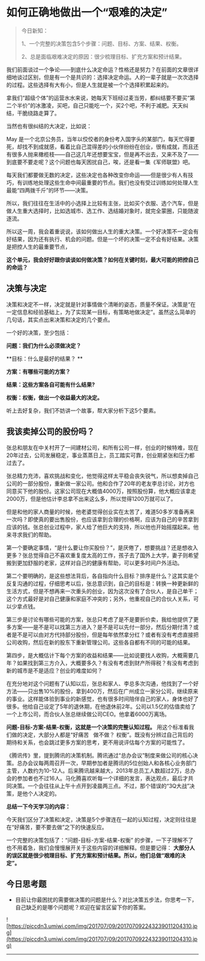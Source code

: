 # 如何正确地做出一个“艰难的决定”

> 今日新知：
> 
> 1、一个完整的决策包含5个步骤：问题、目标、方案、结果、权衡。
> 
> 
> 
> 2、总是面临艰难决定的原因：很少梳理目标、扩充方案和预计结果。

我们前面谈过一个争论——到底什么决定命运？性格还是努力？在前面的文章很详细地谈过区别，但是有一个是共识的：选择决定命运。人的一辈子就是一次次选择的过程。这些选择有大有小，但是人生就是被一个个选择积累起来的。

拿我们“超级个体”的运营水水来说，她每天下班经过麦当劳，都纠结要不要买“第二个半价”的冰激凌，买吧，自己只能吃一个，买2个吧，不利于减肥。天天纠结，干脆绕路走算了。

当然也有很纠结的大决定，比如说：

May 是一个北京公务员，当年以佼佼者的身份考入国字头的某部门，每天忙得要死，却找不到成就感，看着比自己混得差的小伙伴纷纷在创业，很有成就，而且还有很多人抛来橄榄枝——自己这几年还想要宝宝，但是再不出去，又来不及了——到底要不要走呢？这个问题也每天困扰自己，唉，还是看一集《军师联盟》吧。

每天我们都要做无数的决定，这些决定也各种改变你命运——但是很少有人有技巧，有训练地处理这些生命中间最重要的节点。我们也没有受过训练如何处理人生最能“四两拨千斤”的环节——决策。

所以，我们往往在生活中的小选择上比较有主张，比如买个衣服、选个汽车，但是做人生重大选择时，比如选城市、选工作、选结婚对象时，就完全蒙圈，只能随波逐流。

所以这一周，我会着重说说，该如何做出人生的重大决策。一个好决策不一定会有好结果，因为还有执行、机会的问题。但是一个坏的决策一定不会有好结果。决策是把控人生的最重要节点，

 **这个单元，我会好好跟你谈谈如何做决策？如何在关键时刻，最大可能的把控自己的命运？**

## 决策与决定

决策和决定不一样，决定就是针对事情做个清晰的姿态，质量不保证。决策是“在一定信息和经验基础上，为了实现某一目标，有策略地做决定”。虽然这么简单的几句话，其实点出来决策和决定的几个要点。

一个好的决策，至少包括：

 **问题：我们为什么必须做决定？**

 **目标：什么是最好的结果？ **

 **方案：有哪些可能的方案？**

 **结果：这些方案各自可能有什么结果?**

 **权衡：权衡，做出一个收益最大的决定。**

听上去好复杂，我们不妨讲一个故事，帮大家分析下这5个要素。

## 我该卖掉公司的股份吗？

张总和朋友在中关村开了一间建材公司，和所有公司一样，创业的时候特难，现在20年过去，公司发展稳定，事业蒸蒸日上，员工踏实可靠，创业期紧张和压力都过去了。

张总精力充沛，喜欢挑战和变化，他觉得这样太平稳会丧失锐气，所以想卖掉自己公司的一部分股份，重新做一家公司。他和合作了20年的老友李总讨论，对方也同意买下他的股份。这家公司现在大概值4000万，按照股份算，他大概应该拿走2000万，但是他估计李总拿不出来这么多，所以觉得1200万就可以了。

但是和他的家人商量的时候，他老婆觉得创业实在太苦了，难道50多岁准备再来一次吗？即使真的要出售股份，也应该拿到合理的价格啊，应该为自己的辛苦拿到应该的钱。张总创业过程中，家人给了他巨大的支持，所以他也开始摇摆起来。他来寻求我们的帮助。

第一个要确定事情，“是什么要让你买股份？”，是厌倦了，想要挑战？还是想收入更多？张总觉得自己不喜欢重复度太高的工作，孩子去了国外上大学，妻子则希望搬到更加舒服的老家，这样对自己的健康有帮助，可以更多时间户外活动。

第二个要明确的，是这些想法背后，各自指向什么目标？排序是什么？这其实是个反复沟通的过程，仔细思考以后，张总意识到，自己的目标是：转换一种更新鲜的生活方式，但是不想再来一次重头的创业，因为这次没有了合伙人，是自己单干；这个方式最好是对自己健康和家庭不冲突的；另外，他重视自己的合伙人关系，可以少拿点钱。

第三步是讨论有哪些可能的方案，张总只考虑了是不是要折价卖，我给他提供了更多方案——是不是可以找第三方进入？是不是可以先付一部分，然后分期付清？或者是不是可以由对方代持部分股份，但是每年依然拿分红？或者有没有考虑直接把公司收购，然后在新的股东下重新管理公司。这些各自都有不同的可能的结果。

第四步，是大概估计下每个方案的收益和结果——比如说要找人收购，大概需要几年？如果找到第三方介入，大概要多久？有没有考虑到财产所得税？有没有考虑到新的城市是不是适应？创业的难度如何？

在充分地对这个问题有了认知以后，张总和家人、李总多次沟通，他找到了一个好方法——只出售10%的股份，拿到400万，然后在广州成立一家分公司，继续原来的事业。这样能体验到事业的新感觉，也有很多时间陪伴自己的家人，身体也好了很多。他给自己设定了5年的退休期，在他退休前2年。公司以1.5亿的估值卖给了一个上市公司，而合伙人张总继续做公司CEO。他拿着6000万离场。

 **问题-目标-方案-结果-权衡，这就是一个决策的完整认知过程。** 用这个标准看我们做的决定，大部分人都是“好痛苦   做不做？ 权衡”。既没有分辨过自己背后的期待和关系，也会跳过更多方案的思考，更不用说评估每个方案的可能性了。

《腾讯传》里，提到腾讯的决策机制。腾讯通过“总办会议”制度来做公司的核心决策。总办会议每两周召开一次，早期参加者是腾讯的5位创始人和各核心业务部门主管，人数约为10-12人。后来腾讯越来越大，2013年总员工人数超过2万，总办会的参加者也不过16人。马化腾喜欢听每一个详细的发言，表达观点，最后才共同决策。一个会往往从上午十点开到凌晨两三点。不过，那个错误的“3Q大战”决策，是他个人决定的。    

 **总结一下今天学习的内容：**

今天我们区分了决策和决定，决策是5个步骤连在一起的认知过程，决定则往往是在“好痛苦，要不要去做”之下的快速反应。

一个完整的决策包括了：“问题-目标-方案-结果-权衡” 的步骤，一下子理解不了也不用着急，我们会慢慢展开关于这些内容的详细解释。但是要记得： **大部分人的误区就是很少梳理目标、扩充方案和预计结果。所以，他们总做“艰难的决定”。**

## 今日思考题

* 目前让你最困扰的需要做决策的问题是什么？对比决策五步法，你思考一下，自己缺乏的是哪个问题呢？欢迎在留言区留下你的答案。

![https://piccdn3.umiwi.com/img/201707/09/201707092243239011204310.jpg](https://piccdn3.umiwi.com/img/201707/09/201707092243239011204310.jpg)

---

